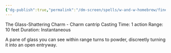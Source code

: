 ```yaml
---
{"dg-publish":true,"permalink":"/dm-screen/spells/w-and-w-homebrew/finestra/"}
---
```


The Glass-Shattering Charm - Charm cantrip 
Casting Time: 1 action 
Range: 10 feet 
Duration: Instantaneous 

A pane of glass you can see within range turns to powder, discreetly turning it into an open entryway.